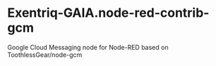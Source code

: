 # Exentriq-GAIA.node-red-contrib-gcm
Google Cloud Messaging node for Node-RED based on ToothlessGear/node-gcm